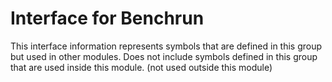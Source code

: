 
# Interface for Benchrun
This interface information represents symbols that are defined in this group but used in other modules.  Does not include symbols defined in this group that are used inside this module.
(not used outside this module)
